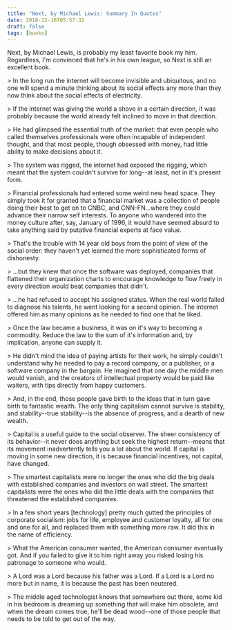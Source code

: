 ```yaml
---
title: "Next, by Michael Lewis: Summary In Quotes"
date: 2018-12-16T05:57:32
draft: false
tags: [books]
---
```


Next, by Michael Lewis, is probably my least favorite book my him. Regardless, I&#39;m convinced that he&#39;s in his own league, so Next is still an excellent book.

&gt; In the long run the internet will become invisible and ubiquitous, and no one will spend a minute thinking about its social effects any more than they now think about the social effects of electricity.

&gt; If the internet was giving the world a shove in a certain direction, it was probably because the world already felt inclined to move in that direction.

&gt; He had glimpsed the essential truth of the market: that even people who called themselves professionals were often incapable of independent thought, and that most people, though obsessed with money, had little ability to make decisions about it.

&gt; The system was rigged, the internet had exposed the rigging, which meant that the system couldn&#39;t survive for long--at least, not in it&#39;s present form.

&gt; Financial professionals had entered some weird new head space. They simply took it for granted that a financial market was a collection of people doing their best to get on to CNBC, and CNN-FN...where they could advance their narrow self interests. To anyone who wandered into the money culture after, say, January of 1996, it would have seemed absurd to take anything said by putative financial experts at face value.

&gt; That&#39;s the trouble with 14 year old boys from the point of view of the social order: they haven&#39;t yet learned the more sophisticated forms of dishonesty.

&gt; ...but they knew that once the software was deployed, companies that flattened their organization charts to encourage knowledge to flow freely in every direction would beat companies that didn&#39;t.

&gt; ...he had refused to accept his assigned status. When the real world failed to diagnose his talents, he went looking for a second opinion. The internet offered him as many opinions as he needed to find one that he liked.

&gt; Once the law became a business, it was on it&#39;s way to becoming a commodity. Reduce the law to the sum of it&#39;s information and, by implication, anyone can supply it.

&gt; He didn&#39;t mind the idea of paying artists for their work, he simply couldn&#39;t understand why he needed to pay a record company, or a publisher, or a software company in the bargain. He imagined that one day the middle men would vanish, and the creators of intellectual property would be paid like waiters, with tips directly from happy customers.

&gt; And, in the end, those people gave birth to the ideas that in turn gave birth to fantastic wealth. The only thing capitalism cannot survive is stability, and stability--true stability--is the absence of progress, and a dearth of new wealth.

&gt; Capital is a useful guide to the social observer. The sheer consistency of its behavior--it never does anything but seek the highest return--means that its movement inadvertently tells you a lot about the world. If capital is moving in some new direction, it is because financial incentives, not capital, have changed.

&gt; The smartest capitalists were no longer the ones who did the big deals with established companies and investors on wall street. The smartest capitalists were the ones who did the little deals with the companies that threatened the established companies.

&gt; In a few short years \[technology\] pretty much gutted the principles of corporate socialism: jobs for life, employee and customer loyalty, all for one and one for all, and replaced them with something more raw. It did this in the name of efficiency.

&gt; What the American consumer wanted, the American consumer eventually got. And if you failed to give it to him right away you risked losing his patronage to someone who would.

&gt; A Lord was a Lord because his father was a Lord. If a Lord is a Lord no more but in name, it is because the past has been neutered.

&gt; The middle aged technologist knows that somewhere out there, some kid in his bedroom is dreaming up something that will make him obsolete, and when the dream comes true, he&#39;ll be dead wood--one of those people that needs to be told to get out of the way.
